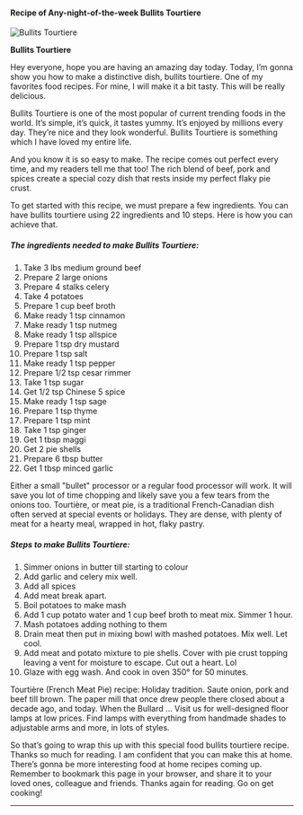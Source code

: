             

#### Recipe of Any-night-of-the-week Bullits Tourtiere

![Bullits Tourtiere](https://img-global.cpcdn.com/recipes/a90c623ca7104e5a/751x532cq70/bullits-tourtiere-recipe-main-photo.jpg)

**Bullits Tourtiere**

Hey everyone, hope you are having an amazing day today. Today, I’m gonna show you how to make a distinctive dish, bullits tourtiere. One of my favorites food recipes. For mine, I will make it a bit tasty. This will be really delicious.

Bullits Tourtiere is one of the most popular of current trending foods in the world. It’s simple, it’s quick, it tastes yummy. It’s enjoyed by millions every day. They’re nice and they look wonderful. Bullits Tourtiere is something which I have loved my entire life.

And you know it is so easy to make. The recipe comes out perfect every time, and my readers tell me that too! The rich blend of beef, pork and spices create a special cozy dish that rests inside my perfect flaky pie crust.

To get started with this recipe, we must prepare a few ingredients. You can have bullits tourtiere using 22 ingredients and 10 steps. Here is how you can achieve that.

##### The ingredients needed to make Bullits Tourtiere:

1.  Take 3 lbs medium ground beef
2.  Prepare 2 large onions
3.  Prepare 4 stalks celery
4.  Take 4 potatoes
5.  Prepare 1 cup beef broth
6.  Make ready 1 tsp cinnamon
7.  Make ready 1 tsp nutmeg
8.  Make ready 1 tsp allspice
9.  Prepare 1 tsp dry mustard
10.  Prepare 1 tsp salt
11.  Make ready 1 tsp pepper
12.  Prepare 1/2 tsp cesar rimmer
13.  Take 1 tsp sugar
14.  Get 1/2 tsp Chinese 5 spice
15.  Make ready 1 tsp sage
16.  Prepare 1 tsp thyme
17.  Prepare 1 tsp mint
18.  Take 1 tsp ginger
19.  Get 1 tbsp maggi
20.  Get 2 pie shells
21.  Prepare 6 tbsp butter
22.  Get 1 tbsp minced garlic

Either a small "bullet" processor or a regular food processor will work. It will save you lot of time chopping and likely save you a few tears from the onions too. Tourtière, or meat pie, is a traditional French-Canadian dish often served at special events or holidays. They are dense, with plenty of meat for a hearty meal, wrapped in hot, flaky pastry.

##### Steps to make Bullits Tourtiere:

1.  Simmer onions in butter till starting to colour
2.  Add garlic and celery mix well.
3.  Add all spices
4.  Add meat break apart.
5.  Boil potatoes to make mash
6.  Add 1 cup potato water and 1 cup beef broth to meat mix. Simmer 1 hour.
7.  Mash potatoes adding nothing to them
8.  Drain meat then put in mixing bowl with mashed potatoes. Mix well. Let cool.
9.  Add meat and potato mixture to pie shells. Cover with pie crust topping leaving a vent for moisture to escape. Cut out a heart. Lol
10.  Glaze with egg wash. And cook in oven 350° for 50 minutes.

Tourtière (French Meat Pie) recipe: Holiday tradition. Saute onion, pork and beef till brown. The paper mill that once drew people there closed about a decade ago, and today. When the Bullard … Visit us for well-designed floor lamps at low prices. Find lamps with everything from handmade shades to adjustable arms and more, in lots of styles.

So that’s going to wrap this up with this special food bullits tourtiere recipe. Thanks so much for reading. I am confident that you can make this at home. There’s gonna be more interesting food at home recipes coming up. Remember to bookmark this page in your browser, and share it to your loved ones, colleague and friends. Thanks again for reading. Go on get cooking!

* * *